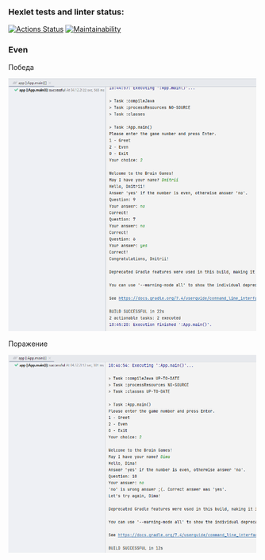 ### Hexlet tests and linter status:
[![Actions Status](https://github.com/dp9v/java-project-61/workflows/hexlet-check/badge.svg)](https://github.com/dp9v/java-project-61/actions)
[![Maintainability](https://api.codeclimate.com/v1/badges/c968eca46cedcadea7f2/maintainability)](https://codeclimate.com/github/dp9v/java-project-61/maintainability)

### Even
Победа

<img src="screens/even-win.png" alt="Game win" style="width:500px;"/>

Поражение

<img src="screens/even-fail.png" alt="Game win" style="width:500px;"/>